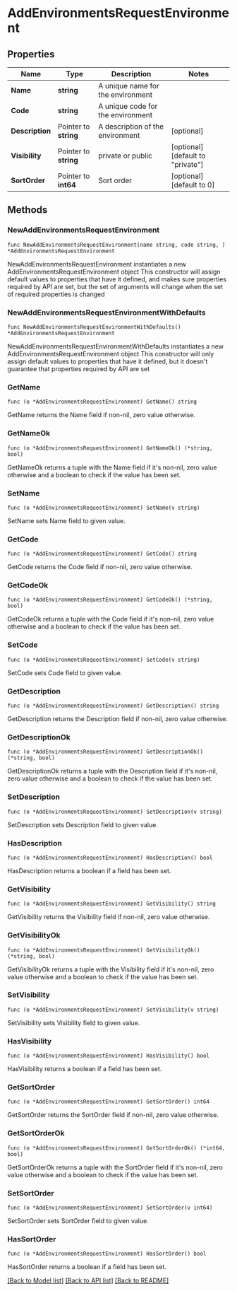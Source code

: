 # AddEnvironmentsRequestEnvironment

## Properties

Name | Type | Description | Notes
------------ | ------------- | ------------- | -------------
**Name** | **string** | A unique name for the environment | 
**Code** | **string** | A unique code for the environment | 
**Description** | Pointer to **string** | A description of the environment | [optional] 
**Visibility** | Pointer to **string** | private or public | [optional] [default to "private"]
**SortOrder** | Pointer to **int64** | Sort order | [optional] [default to 0]

## Methods

### NewAddEnvironmentsRequestEnvironment

`func NewAddEnvironmentsRequestEnvironment(name string, code string, ) *AddEnvironmentsRequestEnvironment`

NewAddEnvironmentsRequestEnvironment instantiates a new AddEnvironmentsRequestEnvironment object
This constructor will assign default values to properties that have it defined,
and makes sure properties required by API are set, but the set of arguments
will change when the set of required properties is changed

### NewAddEnvironmentsRequestEnvironmentWithDefaults

`func NewAddEnvironmentsRequestEnvironmentWithDefaults() *AddEnvironmentsRequestEnvironment`

NewAddEnvironmentsRequestEnvironmentWithDefaults instantiates a new AddEnvironmentsRequestEnvironment object
This constructor will only assign default values to properties that have it defined,
but it doesn't guarantee that properties required by API are set

### GetName

`func (o *AddEnvironmentsRequestEnvironment) GetName() string`

GetName returns the Name field if non-nil, zero value otherwise.

### GetNameOk

`func (o *AddEnvironmentsRequestEnvironment) GetNameOk() (*string, bool)`

GetNameOk returns a tuple with the Name field if it's non-nil, zero value otherwise
and a boolean to check if the value has been set.

### SetName

`func (o *AddEnvironmentsRequestEnvironment) SetName(v string)`

SetName sets Name field to given value.


### GetCode

`func (o *AddEnvironmentsRequestEnvironment) GetCode() string`

GetCode returns the Code field if non-nil, zero value otherwise.

### GetCodeOk

`func (o *AddEnvironmentsRequestEnvironment) GetCodeOk() (*string, bool)`

GetCodeOk returns a tuple with the Code field if it's non-nil, zero value otherwise
and a boolean to check if the value has been set.

### SetCode

`func (o *AddEnvironmentsRequestEnvironment) SetCode(v string)`

SetCode sets Code field to given value.


### GetDescription

`func (o *AddEnvironmentsRequestEnvironment) GetDescription() string`

GetDescription returns the Description field if non-nil, zero value otherwise.

### GetDescriptionOk

`func (o *AddEnvironmentsRequestEnvironment) GetDescriptionOk() (*string, bool)`

GetDescriptionOk returns a tuple with the Description field if it's non-nil, zero value otherwise
and a boolean to check if the value has been set.

### SetDescription

`func (o *AddEnvironmentsRequestEnvironment) SetDescription(v string)`

SetDescription sets Description field to given value.

### HasDescription

`func (o *AddEnvironmentsRequestEnvironment) HasDescription() bool`

HasDescription returns a boolean if a field has been set.

### GetVisibility

`func (o *AddEnvironmentsRequestEnvironment) GetVisibility() string`

GetVisibility returns the Visibility field if non-nil, zero value otherwise.

### GetVisibilityOk

`func (o *AddEnvironmentsRequestEnvironment) GetVisibilityOk() (*string, bool)`

GetVisibilityOk returns a tuple with the Visibility field if it's non-nil, zero value otherwise
and a boolean to check if the value has been set.

### SetVisibility

`func (o *AddEnvironmentsRequestEnvironment) SetVisibility(v string)`

SetVisibility sets Visibility field to given value.

### HasVisibility

`func (o *AddEnvironmentsRequestEnvironment) HasVisibility() bool`

HasVisibility returns a boolean if a field has been set.

### GetSortOrder

`func (o *AddEnvironmentsRequestEnvironment) GetSortOrder() int64`

GetSortOrder returns the SortOrder field if non-nil, zero value otherwise.

### GetSortOrderOk

`func (o *AddEnvironmentsRequestEnvironment) GetSortOrderOk() (*int64, bool)`

GetSortOrderOk returns a tuple with the SortOrder field if it's non-nil, zero value otherwise
and a boolean to check if the value has been set.

### SetSortOrder

`func (o *AddEnvironmentsRequestEnvironment) SetSortOrder(v int64)`

SetSortOrder sets SortOrder field to given value.

### HasSortOrder

`func (o *AddEnvironmentsRequestEnvironment) HasSortOrder() bool`

HasSortOrder returns a boolean if a field has been set.


[[Back to Model list]](../README.md#documentation-for-models) [[Back to API list]](../README.md#documentation-for-api-endpoints) [[Back to README]](../README.md)


